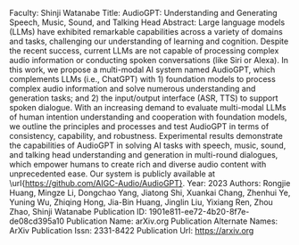 Faculty: Shinji Watanabe
Title: AudioGPT: Understanding and Generating Speech, Music, Sound, and Talking Head
Abstract: Large language models (LLMs) have exhibited remarkable capabilities across a variety of domains and tasks, challenging our understanding of learning and cognition. Despite the recent success, current LLMs are not capable of processing complex audio information or conducting spoken conversations (like Siri or Alexa). In this work, we propose a multi-modal AI system named AudioGPT, which complements LLMs (i.e., ChatGPT) with 1) foundation models to process complex audio information and solve numerous understanding and generation tasks; and 2) the input/output interface (ASR, TTS) to support spoken dialogue. With an increasing demand to evaluate multi-modal LLMs of human intention understanding and cooperation with foundation models, we outline the principles and processes and test AudioGPT in terms of consistency, capability, and robustness. Experimental results demonstrate the capabilities of AudioGPT in solving AI tasks with speech, music, sound, and talking head understanding and generation in multi-round dialogues, which empower humans to create rich and diverse audio content with unprecedented ease. Our system is publicly available at \url{https://github.com/AIGC-Audio/AudioGPT}.
Year: 2023
Authors: Rongjie Huang, Mingze Li, Dongchao Yang, Jiatong Shi, Xuankai Chang, Zhenhui Ye, Yuning Wu, Zhiqing Hong, Jia-Bin Huang, Jinglin Liu, Yixiang Ren, Zhou Zhao, Shinji Watanabe
Publication ID: 1901e811-ee72-4b20-8f7e-de08cd395a10
Publication Name: arXiv.org
Publication Alternate Names: ArXiv
Publication Issn: 2331-8422
Publication Url: https://arxiv.org
